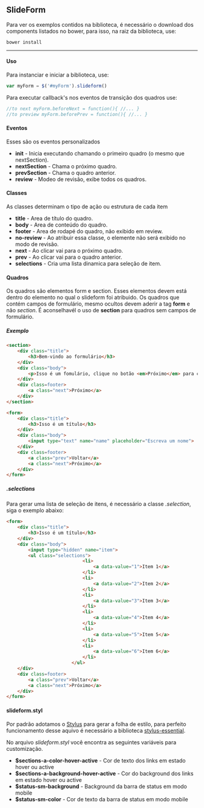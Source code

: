 ## SlideForm

Para ver os exemplos contidos na biblioteca, é necessário o download dos components listados no bower, para isso, na raiz da biblioteca, use:

`bower install`

* * *

#### Uso

Para instanciar e iniciar a biblioteca, use:

```javascript
var myForm = $('#myForm').slideform()
```

Para executar callback's nos eventos de transição dos quadros use:

```javascript
//to next myForm.beforeNext = function(){ //... } 
//to preview myForm.beforePrev = function(){ //... }
```

#### Eventos

Esses são os eventos personalizados

*   **init** - Inicia executando chamando o primeiro quadro (o mesmo que nextSection).
*   **nextSection** - Chama o próximo quadro.
*   **prevSection** - Chama o quadro anterior.
*   **review** - Modeo de revisão, exibe todos os quadros.

#### Classes

As classes determinam o tipo de ação ou estrutura de cada item

*   **title** - Area de título do quadro.
*   **body** - Area de conteúdo do quadro.
*   **footer** - Area de rodapé do quadro, não exibido em review.
*   **no-review** - Ao atribuir essa classe, o elemente não será exibido no modo de revisão.
*   **next** - Ao clicar vai para o próximo quadro.
*   **prev** - Ao clicar vai para o quadro anterior.
*   **selections** - Cria uma lista dinamica para seleção de item.

#### Quadros

Os quadros são elementos form e section. Esses elementos devem está dentro do elemento no qual o slideform foi atribuido.
Os quadros que contém campos de formulário, mesmo ocultos devem aderir a tag **form** e não *section*.
 É aconselhavél o uso de **section** para quadros sem campos de formulário.  

##### Exemplo
```html
<section>
    <div class="title">
        <h3>Bem-vindo ao formulário</h3>
    </div>
    <div class="body">
        <p>Isso é um fomulário, clique no botão <em>Próximo</em> para continuar</p>
    </div>
    <div class=footer>
        <a class="next">Próximo</a>
    </div>
</section>

<form>
    <div class="title">
        <h3>Isso é um título</h3>
    </div>
    <div class="body">
        <input type="text" name="name" placeholder="Escreva um nome">
    </div>
    <div class=footer>
        <a class="prev">Voltar</a>
        <a class="next">Próximo</a>
    </div>
</form>
```
##### .selections
Para gerar uma lista de seleção de itens, é necessário a classe *.selection*, siga o exemplo abaixo:
```html
<form>
    <div class="title">
        <h3>Isso é um título</h3>
    </div>
    <div class="body">
        <input type="hidden" name="item">
        <ul class="selections">
                            <li>
                                <a data-value="1">Item 1</a>
                            </li>
                            <li>
                                <a data-value="2">Item 2</a>
                            </li>
                            <li>
                                <a data-value="3">Item 3</a>
                            </li>
                            <li>
                                <a data-value="4">Item 4</a>
                            </li>
                            <li>
                                <a data-value="5">Item 5</a>
                            </li>
                            <li>
                                <a data-value="6">Item 6</a>
                            </li>
                        </ul>
    </div>
    <div class=footer>
        <a class="prev">Voltar</a>
        <a class="next">Próximo</a>
    </div>
</form>
```

#### slideform.styl
Por padrão adotamos o [Stylus](http://stylus-lang.com) para gerar a folha de estilo, para perfeito funcionamento desse aquivo é necessário a biblioteca [stylus-essential](http://github.com/PhilippeAssis/stylus-essential).

No arquivo *slideform.styl* você encontra as seguintes variáveis para customização.

*   **$sections-a-color-hover-active** - Cor de texto dos links em estado hover ou active
*   **$sections-a-background-hover-active** - Cor do background dos links em estado hover ou active
*   **$status-sm-background** - Background da barra de status em modo mobile
*   **$status-sm-color** - Cor de texto da barra de status em modo mobile
